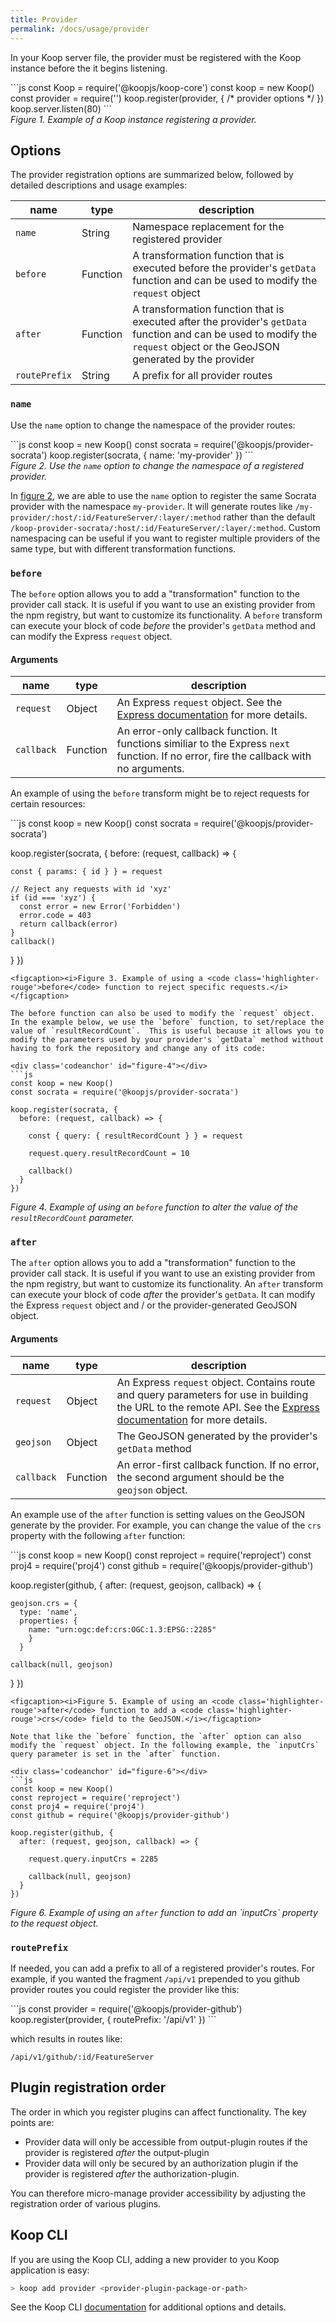 ```yaml
---
title: Provider
permalink: /docs/usage/provider
---
```


In your Koop server file, the provider must be registered with the Koop instance before the it begins listening.

<div class='codeanchor' id="figure-1"></div>
```js
const Koop = require('@koopjs/koop-core')
const koop = new Koop()
const provider = require('<provider-npm-package or local-path>')
koop.register(provider, { /* provider options */ })
koop.server.listen(80)
```
<figcaption><i>Figure 1. Example of a Koop instance registering a provider.</i></figcaption>

## Options

The provider registration options are summarized below, followed by detailed descriptions and usage examples:

| name | type | description |
| - | - | - |
|`name`| String | Namespace replacement for the registered provider |
|`before`| Function| A transformation function that is executed before the provider's `getData` function and can be used to modify the `request` object |
|`after`| Function| A transformation function that is executed after the provider's `getData` function and can be used to modify the `request` object or the GeoJSON generated by the provider |
|`routePrefix`| String | A prefix for all provider routes |

### `name`
Use the `name` option to change the namespace of the provider routes:

<div class='codeanchor' id="figure-2"></div>
```js
const koop = new Koop()
const socrata = require('@koopjs/provider-socrata')
koop.register(socrata, { name: 'my-provider' })
```
<figcaption><i>Figure 2. Use the <code class='highlighter-rouge'>name</code> option to change the namespace of a registered provider.</i></figcaption>

In [figure 2](#figure-2), we are able to use the `name` option to register the same Socrata provider with the namespace `my-provider`. It will generate routes like `/my-provider/:host/:id/FeatureServer/:layer/:method` rather than the default `/koop-provider-socrata/:host/:id/FeatureServer/:layer/:method`. Custom namespacing can be useful if you want to register multiple providers of the same type, but with different transformation functions.

### `before`
The `before` option allows you to add a "transformation" function to the provider call stack. It is useful if you want to use an existing provider from the npm registry, but want to customize its functionality. A `before` transform can execute your block of code _before_ the provider's `getData` method and can modify the Express `request` object.

#### Arguments  

| name | type | description |
| - | - | - |
|`request`| Object | An Express `request` object. See the [Express documentation](https://expressjs.com/en/4x/api.html#req) for more details. |
|`callback`| Function| An error-only callback function. It functions similiar to the Express `next` function. If no error, fire the callback with no arguments. |

An example of using the `before` transform might be to reject requests for certain resources:

<div class='codeanchor' id="figure-3"></div>
```js
const koop = new Koop()
const socrata = require('@koopjs/provider-socrata')

koop.register(socrata, {
  before: (request, callback) => {
    
    const { params: { id } } = request

    // Reject any requests with id 'xyz'
    if (id === 'xyz') {
      const error = new Error('Forbidden')
      error.code = 403
      return callback(error)
    }
    callback()
  }
})
```
<figcaption><i>Figure 3. Example of using a <code class='highlighter-rouge'>before</code> function to reject specific requests.</i></figcaption>

The before function can also be used to modify the `request` object. In the example below, we use the `before` function, to set/replace the value of `resultRecordCount`.  This is useful because it allows you to modify the parameters used by your provider's `getData` method without having to fork the repository and change any of its code:

<div class='codeanchor' id="figure-4"></div>
```js
const koop = new Koop()
const socrata = require('@koopjs/provider-socrata')

koop.register(socrata, {
  before: (request, callback) => {

    const { query: { resultRecordCount } } = request

    request.query.resultRecordCount = 10

    callback()
  }
})
```
<figcaption><i>Figure 4. Example of using an <code class='highlighter-rouge'>before</code> function to alter the value of the <code class='highlighter-rouge'>resultRecordCount</code> parameter.</i></figcaption>

### `after`
The `after` option allows you to add a "transformation" function to the provider call stack. It is useful if you want to use an existing provider from the npm registry, but want to customize its functionality. An `after` transform can execute your block of code _after_ the provider's `getData`. It can modify the Express `request` object and / or the provider-generated GeoJSON object.

#### Arguments  

| name | type | description |
| - | - | - |
|`request`| Object | An Express `request` object. Contains route and query parameters for use in building the URL to the remote API. See the [Express documentation](https://expressjs.com/en/4x/api.html#req) for more details. |
|`geojson`| Object | The GeoJSON generated by the provider's `getData` method |
|`callback`| Function| An error-first callback function. If no error, the second argument should be the `geojson` object. |

An example use of the `after` function is setting values on the GeoJSON generate by the provider. For example, you can change the value of the `crs` property with the following `after` function:

<div class='codeanchor' id="figure-5"></div>
```js
const koop = new Koop()
const reproject = require('reproject')
const proj4 = require('proj4')
const github = require('@koopjs/provider-github')

koop.register(github, {
  after: (request, geojson, callback) => {

    geojson.crs = {
      type: 'name',
      properties: {
        name: "urn:ogc:def:crs:OGC:1.3:EPSG::2285"
        }
      }

    callback(null, geojson)
  }
})
```
<figcaption><i>Figure 5. Example of using an <code class='highlighter-rouge'>after</code> function to add a <code class='highlighter-rouge'>crs</code> field to the GeoJSON.</i></figcaption>

Note that like the `before` function, the `after` option can also modify the `request` object. In the following example, the `inputCrs` query parameter is set in the `after` function.

<div class='codeanchor' id="figure-6"></div>
```js
const koop = new Koop()
const reproject = require('reproject')
const proj4 = require('proj4')
const github = require('@koopjs/provider-github')

koop.register(github, {
  after: (request, geojson, callback) => {

    request.query.inputCrs = 2285

    callback(null, geojson)
  }
})
```
<figcaption><i>Figure 6. Example of using an <code class='highlighter-rouge'>after</code> function to add an `inputCrs` property to the request object.</i></figcaption>

### `routePrefix`
If needed, you can add a prefix to all of a registered provider's routes.  For example, if you wanted the fragment `/api/v1` prepended to you github provider routes you could register the provider like this:

<div class='codeanchor' id="figure-7"></div>
```js
const provider = require('@koopjs/provider-github')
koop.register(provider, { routePrefix: '/api/v1' })
```

which results in routes like:

`/api/v1/github/:id/FeatureServer`

## Plugin registration order
The order in which you register plugins can affect functionality.  The key points are:  
* Provider data will only be accessible from output-plugin routes if the provider is registered _after_ the output-plugin
* Provider data will only be secured by an authorization plugin if the provider is registered _after_ the authorization-plugin.

You can therefore micro-manage provider accessibility by adjusting the registration order of various plugins.

## Koop CLI

If you are using the Koop CLI, adding a new provider to you Koop application is easy:

```bash
> koop add provider <provider-plugin-package-or-path>
```

See the Koop CLI [documentation](https://github.com/koopjs/koop-cli#add) for additional options and details.
